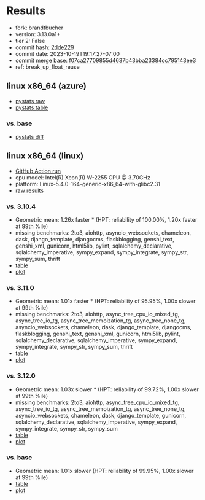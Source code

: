 # Results

- fork: brandtbucher
- version: 3.13.0a1+
- tier 2: False
- commit hash: [2dde229](https://github.com/brandtbucher/cpython/commit/2dde229)
- commit date: 2023-10-19T19:17:27-07:00
- commit merge base: [f07ca27709855d4637b43bba23384cc795143ee3](https://github.com/brandtbucher/cpython/commit/f07ca27709855d4637b43bba23384cc795143ee3)
- ref: break_up_float_reuse

## linux x86_64 (azure)

- [pystats raw](bm-20231019-azure-x86_64-brandtbucher-break_up_float_reuse-3.13.0a1%2B-2dde229-pystats.json)
- [pystats table](bm-20231019-azure-x86_64-brandtbucher-break_up_float_reuse-3.13.0a1%2B-2dde229-pystats.md)

### vs. base

- [pystats diff](bm-20231019-azure-x86_64-brandtbucher-break_up_float_reuse-3.13.0a1%2B-2dde229-pystats-vs-base.md)

## linux x86_64 (linux)

- [GitHub Action run](https://github.com/faster-cpython/benchmarking/actions/runs/6582593395)
- cpu model: Intel(R) Xeon(R) W-2255 CPU @ 3.70GHz
- platform: Linux-5.4.0-164-generic-x86_64-with-glibc2.31
- [raw results](bm-20231019-linux-x86_64-brandtbucher-break_up_float_reuse-3.13.0a1%2B-2dde229.json)

### vs. 3.10.4

- Geometric mean: 1.26x faster \* (HPT: reliability of 100.00%, 1.20x faster at 99th %ile)
- missing benchmarks: 2to3, aiohttp, asyncio_websockets, chameleon, dask, django_template, djangocms, flaskblogging, genshi_text, genshi_xml, gunicorn, html5lib, pylint, sqlalchemy_declarative, sqlalchemy_imperative, sympy_expand, sympy_integrate, sympy_str, sympy_sum, thrift
- [table](bm-20231019-linux-x86_64-brandtbucher-break_up_float_reuse-3.13.0a1%2B-2dde229-vs-3.10.4.md)
- [plot](bm-20231019-linux-x86_64-brandtbucher-break_up_float_reuse-3.13.0a1%2B-2dde229-vs-3.10.4.png)

### vs. 3.11.0

- Geometric mean: 1.01x faster \* (HPT: reliability of 95.95%, 1.00x slower at 99th %ile)
- missing benchmarks: 2to3, aiohttp, async_tree_cpu_io_mixed_tg, async_tree_io_tg, async_tree_memoization_tg, async_tree_none_tg, asyncio_websockets, chameleon, dask, django_template, djangocms, flaskblogging, genshi_text, genshi_xml, gunicorn, html5lib, pylint, sqlalchemy_declarative, sqlalchemy_imperative, sympy_expand, sympy_integrate, sympy_str, sympy_sum, thrift
- [table](bm-20231019-linux-x86_64-brandtbucher-break_up_float_reuse-3.13.0a1%2B-2dde229-vs-3.11.0.md)
- [plot](bm-20231019-linux-x86_64-brandtbucher-break_up_float_reuse-3.13.0a1%2B-2dde229-vs-3.11.0.png)

### vs. 3.12.0

- Geometric mean: 1.03x slower \* (HPT: reliability of 99.72%, 1.00x slower at 99th %ile)
- missing benchmarks: 2to3, aiohttp, async_tree_cpu_io_mixed_tg, async_tree_io_tg, async_tree_memoization_tg, async_tree_none_tg, asyncio_websockets, chameleon, dask, django_template, gunicorn, sqlalchemy_declarative, sqlalchemy_imperative, sympy_expand, sympy_integrate, sympy_str, sympy_sum
- [table](bm-20231019-linux-x86_64-brandtbucher-break_up_float_reuse-3.13.0a1%2B-2dde229-vs-3.12.0.md)
- [plot](bm-20231019-linux-x86_64-brandtbucher-break_up_float_reuse-3.13.0a1%2B-2dde229-vs-3.12.0.png)

### vs. base

- Geometric mean: 1.01x slower (HPT: reliability of 99.95%, 1.00x slower at 99th %ile)
- [table](bm-20231019-linux-x86_64-brandtbucher-break_up_float_reuse-3.13.0a1%2B-2dde229-vs-base.md)
- [plot](bm-20231019-linux-x86_64-brandtbucher-break_up_float_reuse-3.13.0a1%2B-2dde229-vs-base.png)

